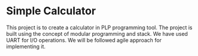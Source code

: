 # Simple Calculator

This project is to create a calculator in PLP programming tool. 
The project is built using the concept of modular programming and stack. We have used UART for I/O operations. 
We will be followed agile approach for implementing it.
